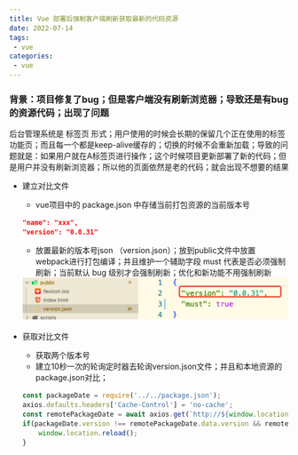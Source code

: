 ```yaml
---
title: Vue 部署后强制客户端刷新获取最新的代码资源
date: 2022-07-14
tags:
 - vue
categories:
 - vue
---
```


### 背景：项目修复了bug；但是客户端没有刷新浏览器；导致还是有bug的资源代码；出现了问题

后台管理系统是 标签页 形式；用户使用的时候会长期的保留几个正在使用的标签功能页；而且每一个都是keep-alive缓存的；切换的时候不会重新加载；导致的问题就是：如果用户就在A标签页进行操作；这个时候项目更新部署了新的代码；但是用户并没有刷新浏览器；所以他的页面依然是老的代码；就会出现不想要的结果

- 建立对比文件
    - vue项目中的 package.json 中存储当前打包资源的当前版本号

    ```json
    "name": "xxx",
    "version": "0.0.31"
    ```

    - 放置最新的版本号json （version.json）；放到public文件中放置webpack进行打包编译；并且维护一个辅助字段 must 代表是否必须强制刷新；当前默认 bug 级别才会强制刷新；优化和新功能不用强制刷新
    <img src="./images/01-1.png">

- 获取对比文件
    - 获取两个版本号
    - 建立10秒一次的轮询定时器去轮询version.json文件；并且和本地资源的package.json对比；

    ```js
    const packageDate = require('../../package.json');
    axios.defaults.headers['Cache-Control'] = 'no-cache';
    const remotePackageDate = await axios.get(`http://${window.location.host}/version.json`);
    if(packageDate.version !== remotePackageDate.data.version && remotePackageDate.data.must){
        window.location.reload();
    }
    ```
